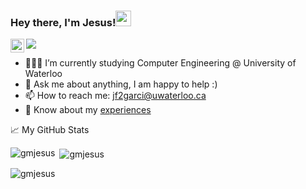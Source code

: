 ### Hey there, I'm Jesus!<img src="https://media.giphy.com/media/hvRJCLFzcasrR4ia7z/giphy.gif" width="25px">
<a href="https://www.linkedin.com/in/jesus-garciam/">
  <img align="left" alt="Jesus' LinkedIn" width="22px" src="https://raw.githubusercontent.com/peterthehan/peterthehan/master/assets/linkedin.svg" />
</a>

![](https://visitor-badge.glitch.me/badge?page_id=gmjesus.gmjesus)
  
- 👨🏽‍💻 I’m currently studying Computer Engineering @ University of Waterloo
- 💬 Ask me about anything, I am happy to help :)
- 📫 How to reach me: jf2garci@uwaterloo.ca
- 📄 Know about my [experiences](https://jesusgarciamoreno.net/work)

📈 My GitHub Stats
  
<p><img align="left" src="https://github-readme-stats.vercel.app/api/top-langs?username=gmjesus&show_icons=true&locale=en&layout=compact&theme=gotham" alt="gmjesus" /></p>
<p>&nbsp;<img align="center" src="https://github-readme-stats.vercel.app/api?username=gmjesus&show_icons=true&locale=en&theme=gotham" alt="gmjesus" /></p>
<p><img align="center" src="https://github-readme-streak-stats.herokuapp.com/?user=gmjesus&theme=gotham" alt="gmjesus" /></p>
